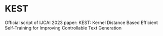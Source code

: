 # KEST
Official script of IJCAI 2023 paper: KEST: Kernel Distance Based Efficient Self-Training for Improving Controllable Text Generation
